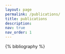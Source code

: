 ```yaml
---
layout: page
permalink: /publications/
title: publications
description: 
nav: true
nav_order: 1
---
```


<!-- _pages/publications.md -->
<div class="publications">

<!-- {% for y in page.years %} -->
  <!-- <h2 class="year">{{y}}</h2> -->
  <!-- {% bibliography -f papers --group_by type %} -->
  {% bibliography %}
<!-- {% endfor %} -->

</div>

